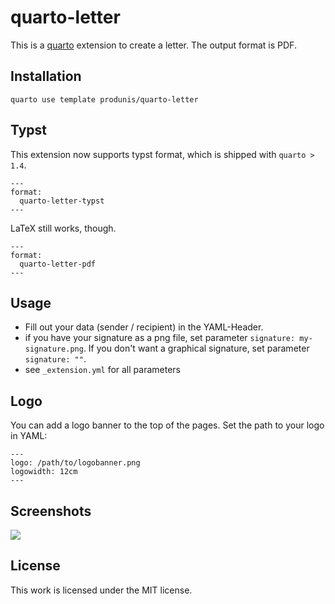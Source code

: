 # quarto-letter

This is a [quarto](https://quarto.org) extension to create a letter. The output format is PDF.

## Installation

`quarto use template produnis/quarto-letter`


## Typst
This extension now supports typst format, which is shipped with `quarto > 1.4`.

```
---
format:
  quarto-letter-typst
---
```

LaTeX still works, though.

```
---
format:
  quarto-letter-pdf
---
```

## Usage

- Fill out your data (sender / recipient) in the YAML-Header.
- if you have your signature as a png file, set parameter `signature: my-signature.png`. If you don't want a graphical signature, set parameter  `signature: ""`.
- see `_extension.yml` for all parameters

## Logo

You can add a logo banner to the top of the pages. Set the path to your logo in YAML:

```
---
logo: /path/to/logobanner.png
logowidth: 12cm
---
```

## Screenshots

![](https://i.imgur.com/ubANbwb.png)


## License
This work is licensed under the MIT license.

